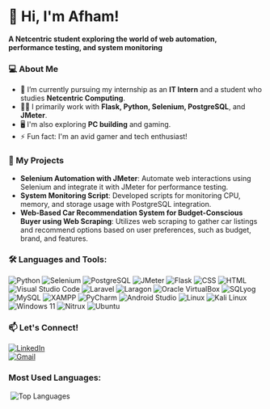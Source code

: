 # 👋 Hi, I'm Afham!

**A Netcentric student exploring the world of web automation, performance testing, and system monitoring**

### 💻 About Me
- 🌱 I’m currently pursuing my internship as an **IT Intern** and a student who studies **Netcentric Computing**.
- 👨‍💻 I primarily work with **Flask, Python, Selenium, PostgreSQL**, and **JMeter**.
- 🖥️ I'm also exploring **PC building** and gaming.
- ⚡ Fun fact: I'm an avid gamer and tech enthusiast!

### 🚀 My Projects
- **Selenium Automation with JMeter**: Automate web interactions using Selenium and integrate it with JMeter for performance testing.
- **System Monitoring Script**: Developed scripts for monitoring CPU, memory, and storage usage with PostgreSQL integration.
- **Web-Based Car Recommendation System for Budget-Conscious Buyer using Web Scraping**: Utilizes web scraping to gather car listings and recommend options based on user preferences, such as budget, brand, and features.

### 🛠️ Languages and Tools:
![Python](https://img.shields.io/badge/-Python-333333?style=flat&logo=python)
![Selenium](https://img.shields.io/badge/-Selenium-333333?style=flat&logo=selenium)
![PostgreSQL](https://img.shields.io/badge/-PostgreSQL-333333?style=flat&logo=postgresql)
![JMeter](https://img.shields.io/badge/-JMeter-333333?style=flat&logo=apache-jmeter)
![Flask](https://img.shields.io/badge/-Flask-333333?style=flat&logo=flask)
![CSS](https://img.shields.io/badge/-CSS-333333?style=flat&logo=css3&logoColor=1572B6)
![HTML](https://img.shields.io/badge/-HTML-333333?style=flat&logo=html5&logoColor=E34F26)
![Visual Studio Code](https://img.shields.io/badge/-VS%20Code-333333?style=flat&logo=visual-studio-code&logoColor=007ACC)
![Laravel](https://img.shields.io/badge/-Laravel-333333?style=flat&logo=laravel&logoColor=FF2D20)
![Laragon](https://img.shields.io/badge/-Laragon-333333?style=flat&logo=laragon&logoColor=0E83CD)
![Oracle VirtualBox](https://img.shields.io/badge/-Oracle%20VirtualBox-333333?style=flat&logo=virtualbox&logoColor=183A61)
![SQLyog](https://img.shields.io/badge/-SQLyog-333333?style=flat&logo=)
![MySQL](https://img.shields.io/badge/-MySQL-333333?style=flat&logo=mysql&logoColor=4479A1)
![XAMPP](https://img.shields.io/badge/-XAMPP-333333?style=flat&logo=xampp&logoColor=FB7A24)
![PyCharm](https://img.shields.io/badge/-PyCharm-333333?style=flat&logo=pycharm&logoColor=41DAF3)
![Android Studio](https://img.shields.io/badge/-Android%20Studio-333333?style=flat&logo=android-studio&logoColor=3DDC84)
![Linux](https://img.shields.io/badge/-Linux-333333?style=flat&logo=linux&logoColor=FCC624)
![Kali Linux](https://img.shields.io/badge/-Kali%20Linux-333333?style=flat&logo=kalilinux&logoColor=1793D1)
![Windows 11](https://img.shields.io/badge/-Windows%2011-333333?style=flat&logo=windows&logoColor=0078D6)
![Nitrux](https://img.shields.io/badge/-Nitrux-333333?style=flat&logo=nitrux&logoColor=E95420)
![Ubuntu](https://img.shields.io/badge/-Ubuntu-333333?style=flat&logo=ubuntu&logoColor=E95420)

### 📫 Let's Connect!
[![LinkedIn](https://img.shields.io/badge/LinkedIn-blue?style=flat-square&logo=linkedin)](https://www.linkedin.com/in/khaireez-mas-afham)  
[![Gmail](https://img.shields.io/badge/Gmail-red?style=flat-square&logo=gmail)](mailto:masafham0799@gmail.com)

### Most Used Languages:
<p>&nbsp;<img align="center" src="https://github-readme-stats.vercel.app/api/top-langs/?username=afham0799&layout=compact&theme=dark" alt="Top Languages" /></p>

